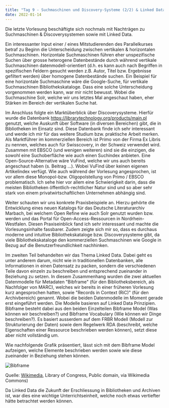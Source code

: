 ```yaml
---
title: "Tag 9 - Suchmaschinen und Discovery-Systeme (2/2) & Linked Data"
date: 2022-01-14
---
```

Die letzte Vorlesung beschäftigte sich nochmals mit Nachträgen zu Suchmaschinen & Discoverysystemen sowie mit Linked Data.

Ein interessanter Input einer / eines Mitstudierenden des Parallelkurses betraf zu Beginn die Unterscheidung zwischen vertikalen & horizontalen Suchmaschinen. Horizontale Suchmaschinen führen eher unspezifische Suchen über grosse heterogene Datenbestände durch während vertikale Suchmaschinen datenmodell-orientiert (d.h. es kann auch nach Begriffen in spezifischen Feldern gesucht werden z.B. Autor, Titel bzw. Ergebnisse gefiltert werden) über homogene Datenbestände suchen. Ein Beispiel für eine horizontale Suchmaschine wäre die Google-Suche, für vertikale Suchmaschinen Bibliothekskataloge. Dass eine solche Unterscheidung vorgenommen werden kann, war mir nicht bewusst. Wobei die Suchmaschine Solr, welche wir uns letztes Mal angeschaut haben, eher Stärken im Bereich der vertikalen Suche hat.

Im Anschluss folgte ein Marktüberblick über Discoverysysteme. Hierfür wurde die Datenbank https://librarytechnology.org/products/main.pl genutzt, welche Auskunft über Software (in diversen Bereichen) gibt, die in Bibliotheken im Einsatz sind. Diese Datenbank finde ich sehr interessant und werde ich mir für das weitere Studium bzw. praktische Arbeit merken. 
Als Marktführer im kommerziellen Bereich ist Primo von der Firma Ex Libris zu nennen, welches auch für Swisscovery, in der Schweiz verwendet wird. Zusammen mit EBSCO (und wenigen weiteren) sind sie die einzigen, die sowohl eine Suchoberfläche wie auch einen Suchindex anbieten. Eine Open-Source-Alternative wäre VuFind, welche wir uns auch bereits angeschaut haben (s. Beitrag …). Wobei VuFind über keinen eigenen Artikelindex verfügt. Wie auch während der Vorlesung angesprochen, ist vor allem diese Monopol-bzw. Oligopolstellung von Primo / EBSCO problematisch. Ich sehe hier vor allem eine Schwierigkeit darin, dass die meisten Bibliotheken öffentlich-rechtlicher Natur sind und so aber sehr stark von einem privatwirtschaftlichen Unternehmen abhängig sind.

Weiter schauten wir uns konkrete Praxisbeispiele an. Hierzu gehörte die Entwicklung eines neuen Katalogs für das Deutsche Literaturarchiv Marbach, bei welchem Open Refine wie auch Solr genutzt wurden bzw. werden und das Portal für Open-Access-Ressourcen in Nordrhein-Westfalen. Diesen Praxiseinblick fand ich sehr interessant und machte die Vorlesungsinhalte fassbarer. Zudem zeigte sich mir so, dass es durchaus moderne und intuitive Bibliothekskataloge bzw. Discoverysysteme gibt, da viele Bibliothekskataloge den kommerziellen Suchmaschinen wie Google in Bezug auf die Benutzerfreundlichkeit nachhinken.

Im zweiten Teil behandelten wir das Thema Linked Data. Dabei geht es unter anderem darum, nicht wie in traditionellen Datenbanken, alle Informationen in einen Datensatz zu packen, sondern die verschiedenen Teile davon einzeln zu beschreiben und entsprechend zueinander in Beziehung zu setzen. In diesem Zusammenhang wurden die zwei aktuellen Datenmodelle für Metadaten "Bibframe" (für den Bibliotheksbereich, als Nachfolger von MARC), welches wir bereits in einer früheren Vorlesung kurz angesprochen hatten, sowie "Records in Context (RiC)" (für den Archivbereich) genannt. Wobei die beiden Datenmodelle im Moment gerade erst eingeführt werden. Die Modelle basieren auf Linked Data Prinzipien. Bibframe besteht dabei aus den beiden Einzelteilen Bibframe Model (Was können wir beschreiben?) und Bibframe Vocabulary (Wie können wir Dinge beschreiben?). Es basiert ausserdem auf dem FRBR Modell (Modell zur Strukturierung der Daten) sowie dem Regelwerk RDA (beschreibt, welche Eigenschaften einer Ressource beschrieben werden können), setzt diese aber nicht vollständig um.

Wie nachfolgende Grafik präsentiert, lässt sich mit dem Bibframe Model aufzeigen, welche Elemente beschrieben werden sowie wie diese zueinander in Beziehung stehen können. 

![Bibframe](https://user-images.githubusercontent.com/90821878/151658493-6f670595-86fd-4d26-9058-58d9b0226030.jpg)

Quelle: [Wikimedia](https://upload.wikimedia.org/wikipedia/commons/4/4d/Bibframe2-model.jpg), Library of Congress, Public domain, via Wikimedia Commons)

Da Linked Data die Zukunft der Erschliessung in Bibliotheken und Archiven ist, war dies eine wichtige Unterrichtseinheit, welche noch etwas vertiefter hätte betrachtet werden können.


